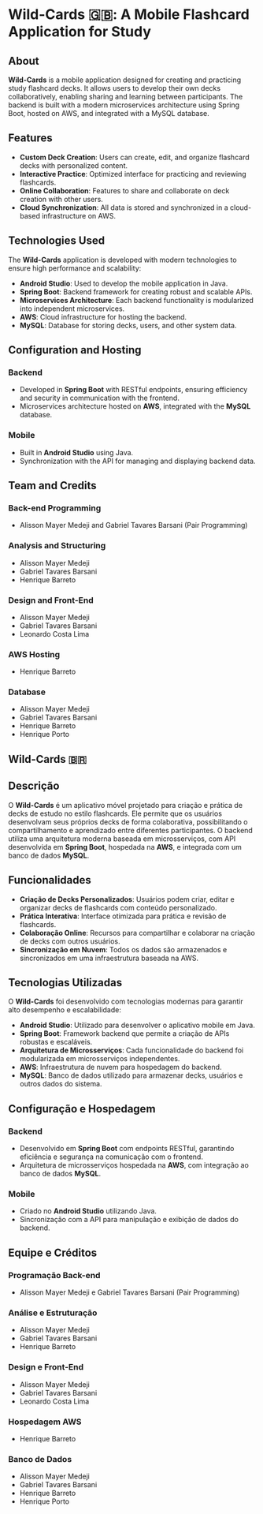 # Wild-Cards 🇬🇧: A Mobile Flashcard Application for Study  

## About  
**Wild-Cards** is a mobile application designed for creating and practicing study flashcard decks. It allows users to develop their own decks collaboratively, enabling sharing and learning between participants. The backend is built with a modern microservices architecture using Spring Boot, hosted on AWS, and integrated with a MySQL database.  

## Features  
- **Custom Deck Creation**: Users can create, edit, and organize flashcard decks with personalized content.  
- **Interactive Practice**: Optimized interface for practicing and reviewing flashcards.  
- **Online Collaboration**: Features to share and collaborate on deck creation with other users.  
- **Cloud Synchronization**: All data is stored and synchronized in a cloud-based infrastructure on AWS.  

## Technologies Used  
The **Wild-Cards** application is developed with modern technologies to ensure high performance and scalability:  
- **Android Studio**: Used to develop the mobile application in Java.  
- **Spring Boot**: Backend framework for creating robust and scalable APIs.  
- **Microservices Architecture**: Each backend functionality is modularized into independent microservices.  
- **AWS**: Cloud infrastructure for hosting the backend.  
- **MySQL**: Database for storing decks, users, and other system data.

## Configuration and Hosting 

### Backend  
- Developed in **Spring Boot** with RESTful endpoints, ensuring efficiency and security in communication with the frontend.  
- Microservices architecture hosted on **AWS**, integrated with the **MySQL** database.  

### Mobile  
- Built in **Android Studio** using Java.  
- Synchronization with the API for managing and displaying backend data.  

## Team and Credits  

### Back-end Programming  
- Alisson Mayer Medeji and Gabriel Tavares Barsani (Pair Programming)  

### Analysis and Structuring  
- Alisson Mayer Medeji  
- Gabriel Tavares Barsani  
- Henrique Barreto  

### Design and Front-End  
- Alisson Mayer Medeji  
- Gabriel Tavares Barsani  
- Leonardo Costa Lima  

### AWS Hosting  
- Henrique Barreto  

### Database  
- Alisson Mayer Medeji  
- Gabriel Tavares Barsani  
- Henrique Barreto  
- Henrique Porto  

## Wild-Cards 🇧🇷  

## Descrição  
O **Wild-Cards** é um aplicativo móvel projetado para criação e prática de decks de estudo no estilo flashcards. Ele permite que os usuários desenvolvam seus próprios decks de forma colaborativa, possibilitando o compartilhamento e aprendizado entre diferentes participantes. O backend utiliza uma arquitetura moderna baseada em microsserviços, com API desenvolvida em **Spring Boot**, hospedada na **AWS**, e integrada com um banco de dados **MySQL**.  

## Funcionalidades  
- **Criação de Decks Personalizados**: Usuários podem criar, editar e organizar decks de flashcards com conteúdo personalizado.  
- **Prática Interativa**: Interface otimizada para prática e revisão de flashcards.  
- **Colaboração Online**: Recursos para compartilhar e colaborar na criação de decks com outros usuários.  
- **Sincronização em Nuvem**: Todos os dados são armazenados e sincronizados em uma infraestrutura baseada na AWS.  

## Tecnologias Utilizadas  
O **Wild-Cards** foi desenvolvido com tecnologias modernas para garantir alto desempenho e escalabilidade:  
- **Android Studio**: Utilizado para desenvolver o aplicativo mobile em Java.  
- **Spring Boot**: Framework backend que permite a criação de APIs robustas e escaláveis.  
- **Arquitetura de Microsserviços**: Cada funcionalidade do backend foi modularizada em microsserviços independentes.  
- **AWS**: Infraestrutura de nuvem para hospedagem do backend.  
- **MySQL**: Banco de dados utilizado para armazenar decks, usuários e outros dados do sistema.  

## Configuração e Hospedagem  

### Backend  
- Desenvolvido em **Spring Boot** com endpoints RESTful, garantindo eficiência e segurança na comunicação com o frontend.  
- Arquitetura de microsserviços hospedada na **AWS**, com integração ao banco de dados **MySQL**.  

### Mobile  
- Criado no **Android Studio** utilizando Java.  
- Sincronização com a API para manipulação e exibição de dados do backend.  

## Equipe e Créditos  

### Programação Back-end  
- Alisson Mayer Medeji e Gabriel Tavares Barsani (Pair Programming)  

### Análise e Estruturação  
- Alisson Mayer Medeji  
- Gabriel Tavares Barsani  
- Henrique Barreto  

### Design e Front-End  
- Alisson Mayer Medeji  
- Gabriel Tavares Barsani  
- Leonardo Costa Lima  

### Hospedagem AWS  
- Henrique Barreto  

### Banco de Dados  
- Alisson Mayer Medeji  
- Gabriel Tavares Barsani  
- Henrique Barreto  
- Henrique Porto  


